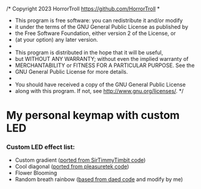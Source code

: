 /* Copyright 2023 HorrorTroll <https://github.com/HorrorTroll>
 *
 * This program is free software: you can redistribute it and/or modify
 * it under the terms of the GNU General Public License as published by
 * the Free Software Foundation, either version 2 of the License, or
 * (at your option) any later version.
 *
 * This program is distributed in the hope that it will be useful,
 * but WITHOUT ANY WARRANTY; without even the implied warranty of
 * MERCHANTABILITY or FITNESS FOR A PARTICULAR PURPOSE.  See the
 * GNU General Public License for more details.
 *
 * You should have received a copy of the GNU General Public License
 * along with this program.  If not, see <http://www.gnu.org/licenses/>.
 */

# My personal keymap with custom LED

### Custom LED effect list:

- Custom gradient ([ported from SirTimmyTimbit code](https://github.com/SirTimmyTimbit/customizable-gradient-effect-for-drop-alt))
- Cool diagonal ([ported from pleasuretek code](https://github.com/pleasuretek/qmk_firmware))
- Flower Blooming
- Random breath rainbow ([based from daed code](https://github.com/daed/qmk_firmware/blob/master/keyboards/massdrop/alt/keymaps/daed) and modify by me)

